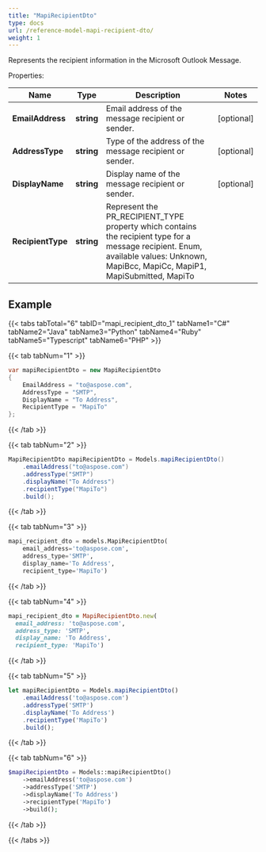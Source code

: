 ```yaml
---
title: "MapiRecipientDto"
type: docs
url: /reference-model-mapi-recipient-dto/
weight: 1
---
```

Represents the recipient information in the Microsoft Outlook Message.             

Properties:

Name | Type | Description | Notes
---- | ---- | ----------- | -----
**EmailAddress** | **string** | Email address of the message recipient or sender.              | [optional] 
**AddressType** | **string** | Type of the address of the message recipient or sender.              | [optional] 
**DisplayName** | **string** | Display name of the message recipient or sender.              | [optional] 
**RecipientType** | **string** | Represent the PR_RECIPIENT_TYPE property which contains the recipient type for a message recipient. Enum, available values: Unknown, MapiBcc, MapiCc, MapiP1, MapiSubmitted, MapiTo | 


## Example

{{< tabs tabTotal="6" tabID="mapi_recipient_dto_1" tabName1="C#" tabName2="Java" tabName3="Python" tabName4="Ruby" tabName5="Typescript" tabName6="PHP" >}}

{{< tab tabNum="1" >}}

```csharp
var mapiRecipientDto = new MapiRecipientDto
{
    EmailAddress = "to@aspose.com",
    AddressType = "SMTP",
    DisplayName = "To Address",
    RecipientType = "MapiTo"
};
```

{{< /tab >}}

{{< tab tabNum="2" >}}

```java
MapiRecipientDto mapiRecipientDto = Models.mapiRecipientDto()
    .emailAddress("to@aspose.com")
    .addressType("SMTP")
    .displayName("To Address")
    .recipientType("MapiTo")
    .build();
```

{{< /tab >}}

{{< tab tabNum="3" >}}

```python
mapi_recipient_dto = models.MapiRecipientDto(
    email_address='to@aspose.com',
    address_type='SMTP',
    display_name='To Address',
    recipient_type='MapiTo')
```

{{< /tab >}}

{{< tab tabNum="4" >}}

```ruby
mapi_recipient_dto = MapiRecipientDto.new(
  email_address: 'to@aspose.com',
  address_type: 'SMTP',
  display_name: 'To Address',
  recipient_type: 'MapiTo')
```

{{< /tab >}}

{{< tab tabNum="5" >}}

```typescript
let mapiRecipientDto = Models.mapiRecipientDto()
    .emailAddress('to@aspose.com')
    .addressType('SMTP')
    .displayName('To Address')
    .recipientType('MapiTo')
    .build();
```

{{< /tab >}}

{{< tab tabNum="6" >}}

```php
$mapiRecipientDto = Models::mapiRecipientDto()
    ->emailAddress('to@aspose.com')
    ->addressType('SMTP')
    ->displayName('To Address')
    ->recipientType('MapiTo')
    ->build();
```

{{< /tab >}}

{{< /tabs >}}

